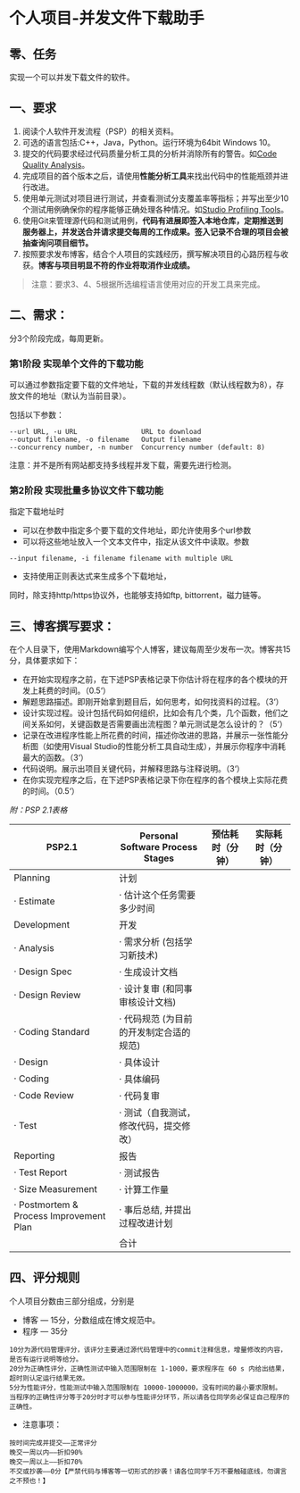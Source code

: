 # 个人项目-并发文件下载助手

## 零、任务

实现一个可以并发下载文件的软件。

## 一、要求

1. 阅读个人软件开发流程（PSP）的相关资料。
2. 可选的语言包括:C++，Java，Python。运行环境为64bit Windows 10。
3. 提交的代码要求经过代码质量分析工具的分析并消除所有的警告。如[Code Quality Analysis](http://msdn.microsoft.com/en-us/library/dd264897.aspx)。
4. 完成项目的首个版本之后，请使用**性能分析工具**来找出代码中的性能瓶颈并进行改进。
5. 使用单元测试对项目进行测试，并查看测试分支覆盖率等指标；并写出至少10个测试用例确保你的程序能够正确处理各种情况。如[Studio Profiling Tools](https://msdn.microsoft.com/en-us/library/mt210448.aspx)。
6. 使用Git来管理源代码和测试用例，**代码有进展即签入本地仓库，定期推送到服务器上，并发送合并请求提交每周的工作成果。签入记录不合理的项目会被抽查询问项目细节。**
7. 按照要求发布博客，结合个人项目的实践经历，撰写解决项目的心路历程与收获。**博客与项目明显不符的作业将取消作业成绩。**

> 注意：要求3、4、5根据所选编程语言使用对应的开发工具来完成。

## 二、需求：

分3个阶段完成，每周更新。

### 第1阶段 实现单个文件的下载功能

可以通过参数指定要下载的文件地址，下载的并发线程数（默认线程数为8），存放文件的地址（默认为当前目录）。

包括以下参数：

```
--url URL, -u URL                URL to download
--output filename, -o filename   Output filename
--concurrency number, -n number  Concurrency number (default: 8)
```

注意：并不是所有网站都支持多线程并发下载，需要先进行检测。

### 第2阶段 实现批量多协议文件下载功能

指定下载地址时

- 可以在参数中指定多个要下载的文件地址，即允许使用多个url参数
- 可以将这些地址放入一个文本文件中，指定从该文件中读取。参数
```
--input filename, -i filename filename with multiple URL
```
- 支持使用正则表达式来生成多个下载地址，

同时，除支持http/https协议外，也能够支持如ftp, bittorrent，磁力链等。


## 三、博客撰写要求：

在个人目录下，使用Markdown编写个人博客，建议每周至少发布一次。博客共15分，具体要求如下：
* 在开始实现程序之前，在下述PSP表格记录下你估计将在程序的各个模块的开发上耗费的时间。（0.5‘）
* 解题思路描述。即刚开始拿到题目后，如何思考，如何找资料的过程。（3‘）
* 设计实现过程。设计包括代码如何组织，比如会有几个类，几个函数，他们之间关系如何，关键函数是否需要画出流程图？单元测试是怎么设计的？（5‘）
* 记录在改进程序性能上所花费的时间，描述你改进的思路，并展示一张性能分析图（如使用Visual Studio的性能分析工具自动生成），并展示你程序中消耗最大的函数。（3‘）
* 代码说明。展示出项目关键代码，并解释思路与注释说明。（3‘）
* 在你实现完程序之后，在下述PSP表格记录下你在程序的各个模块上实际花费的时间。（0.5‘）

*附：PSP 2.1表格*

| PSP2.1 | Personal Software Process Stages | 预估耗时（分钟） | 实际耗时（分钟） |
| --- | --- | --- | --- |
| Planning | 计划 |  |  |
| · Estimate | · 估计这个任务需要多少时间 |  |  |
| Development | 开发 |  |  |
| · Analysis | · 需求分析 (包括学习新技术) |  |  |
| · Design Spec | · 生成设计文档 |  |  |
| · Design Review | · 设计复审 (和同事审核设计文档) |  |  |
| · Coding Standard | · 代码规范 (为目前的开发制定合适的规范) |  |  |
| · Design | · 具体设计 |  |  |
| · Coding | · 具体编码 |  |  |
| · Code Review | · 代码复审 |  |  |
| · Test | · 测试（自我测试，修改代码，提交修改） |  |  |
| Reporting | 报告 |  |  |
| · Test Report | · 测试报告 |  |  |
| · Size Measurement | · 计算工作量 |  |  |
| · Postmortem & Process Improvement Plan | · 事后总结, 并提出过程改进计划 |  |  |
|  | 合计 |  |  |

## 四、评分规则

个人项目分数由三部分组成，分别是
* 博客 — 15分，分数组成在博文规范中。
* 程序 — 35分

```
10分为源代码管理评分，该评分主要通过源代码管理中的commit注释信息，增量修改的内容，是否有运行说明等给分。
20分为正确性评分，正确性测试中输入范围限制在 1-1000，要求程序在 60 s 内给出结果，超时则认定运行结果无效。
5分为性能评分，性能测试中输入范围限制在 10000-1000000，没有时间的最小要求限制。
当程序的正确性评分等于20分时才可以参与性能评分环节，所以请各位同学务必保证自己程序的正确性。
```

* 注意事项：

```
按时间完成并提交——正常评分
晚交一周以内——折扣90%
晚交一周以上——折扣70%
不交或抄袭——0分【严禁代码与博客等一切形式的抄袭！请各位同学千万不要触碰底线，勿谓言之不预也！】
```
